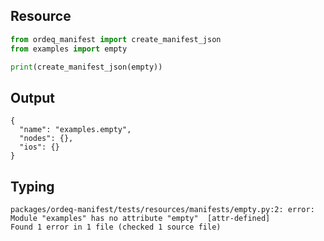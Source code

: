 ## Resource

```python
from ordeq_manifest import create_manifest_json
from examples import empty

print(create_manifest_json(empty))

```

## Output

```text
{
  "name": "examples.empty",
  "nodes": {},
  "ios": {}
}

```

## Typing

```text
packages/ordeq-manifest/tests/resources/manifests/empty.py:2: error: Module "examples" has no attribute "empty"  [attr-defined]
Found 1 error in 1 file (checked 1 source file)

```